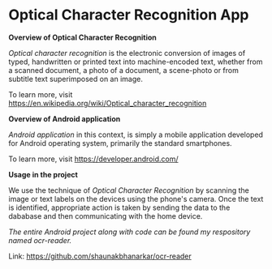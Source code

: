 # Optical Character Recognition App


**Overview of Optical Character Recognition**

*Optical character recognition* is the electronic conversion of images of typed, handwritten or printed text into machine-encoded text, whether from a scanned document, a photo of a document, a scene-photo or from subtitle text superimposed on an image.

To learn more, visit https://en.wikipedia.org/wiki/Optical_character_recognition

**Overview of Android application**

*Android application* in this context, is simply a mobile application developed for Android operating system, primarily the standard smartphones.

To learn more, visit https://developer.android.com/

**Usage in the project**

We use the technique of *Optical Character Recognition* by scanning the image or text labels on the devices using the phone's camera.
Once the text is identified, appropriate action is taken by sending the data to the dababase and then communicating with the home device.

*The entire Android project along with code can be found my respository named ocr-reader.*

Link: https://github.com/shaunakbhanarkar/ocr-reader
